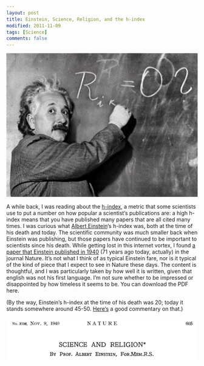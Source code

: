 ```yaml
---
layout: post
title: Einstein, Science, Religion, and the h-index
modified: 2011-11-09
tags: [Science]
comments: false
---
```

![einstein](/images/albert-einstein2.jpg)

A while back, I was reading about the [h-index](https://en.wikipedia.org/wiki/H-index), a metric that some scientists use to put a number on how popular a scientist’s publications are: a high h-index means that you have published many papers that are all cited many times.  I was curious what [Albert Einstein](https://en.wikipedia.org/wiki/Albert_Einstein)‘s h-index was, both at the time of his death and today.  The scientific community was much smaller back when Einstein was publishing, but those papers have continued to be important to scientists since his death.  While getting lost in this internet vortex, I found [a paper that Einstein published in 1940](http://www.nature.com/nature/journal/v146/n3706/abs/146605a0.html) (71 years ago today, actually) in the journal Nature.  It’s not what I think of as typical Einstein fare, nor is it typical of the kind of piece that I expect to see in Nature these days.  The content is thoughtful, and I was particularly taken by how well it is written, given that english was not his first language.  I’m not sure whether to be impressed or disappointed by how timeless it seems to be.  You can download the PDF here.

(By the way, Einstein’s h-index at the time of his death was 20; today it stands somewhere around 45-50.  [Here‘s](http://scitation.aip.org/content/aip/magazine/physicstoday/article/64/3/10.1063/1.3563833) a good commentary on that.)

![science and religion](/images/science-and-religion.png)
